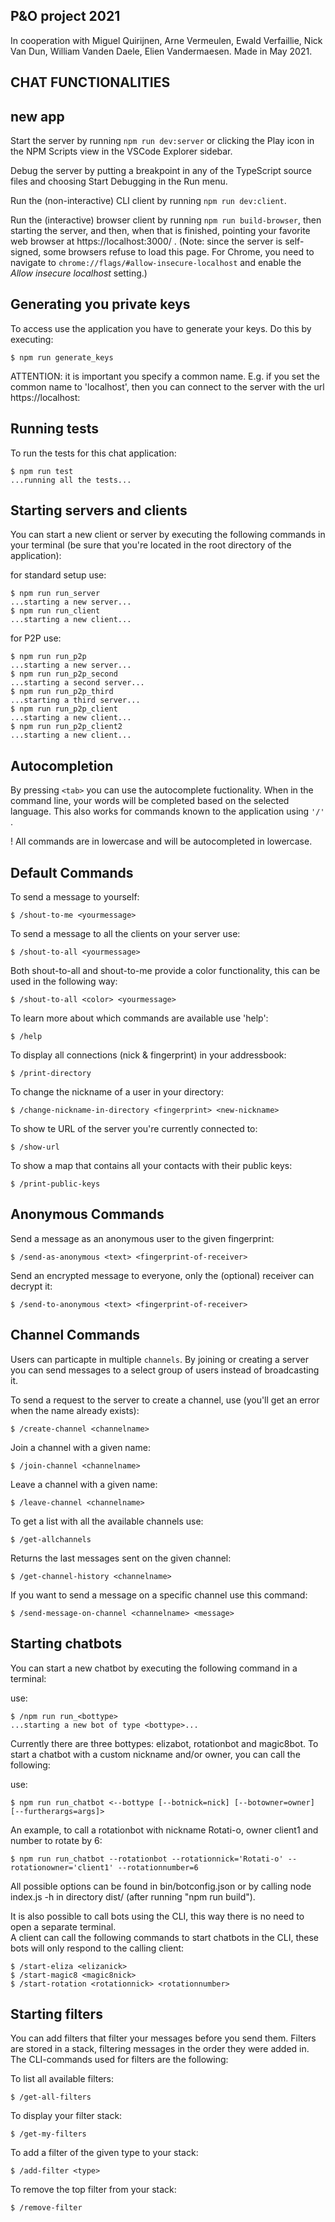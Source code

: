 ## P&O project 2021

In cooperation with Miguel Quirijnen, Arne Vermeulen, Ewald Verfaillie, Nick Van Dun, William Vanden Daele, Elien Vandermaesen.
Made in May 2021.


## CHAT FUNCTIONALITIES

## new app


Start the server by running `npm run dev:server` or clicking the Play icon in the NPM Scripts view in the VSCode Explorer sidebar.

Debug the server by putting a breakpoint in any of the TypeScript source files and choosing Start Debugging in the Run menu.

Run the (non-interactive) CLI client by running `npm run dev:client`.

Run the (interactive) browser client by running `npm run build-browser`, then starting the server, and then, when that is finished, pointing your favorite web browser at https://localhost:3000/ . (Note: since the server is self-signed, some browsers refuse to load this page. For Chrome, you need to navigate to `chrome://flags/#allow-insecure-localhost` and enable the *Allow insecure localhost* setting.)


## Generating you private keys

To access use the application you have to generate your keys. Do this by executing:

```console
$ npm run generate_keys
```

ATTENTION: it is important you specify a common name.
E.g. if you set the common name to 'localhost', then you can connect to the server with the url https://localhost:<port>

## Running tests

To run the tests for this chat application:

```console
$ npm run test
...running all the tests...
```

## Starting servers and clients

You can start a new client or server by executing the following commands in your terminal (be sure that you're located in the root directory of the application):

for standard setup use:

```console
$ npm run run_server
...starting a new server...
$ npm run run_client
...starting a new client...
```

for P2P use:

```console
$ npm run run_p2p
...starting a new server...
$ npm run run_p2p_second
...starting a second server...
$ npm run run_p2p_third
...starting a third server...
$ npm run run_p2p_client
...starting a new client...
$ npm run run_p2p_client2
...starting a new client...
```

## Autocompletion

By pressing `<tab>` you can use the autocomplete fuctionality. When in the command line, your words will be completed based on the selected language. This also works for commands known to the application using `'/' `.

! All commands are in lowercase and will be autocompleted in lowercase.

## Default Commands

To send a message to yourself:

```console
$ /shout-to-me <yourmessage>
```

To send a message to all the clients on your server use:

```console
$ /shout-to-all <yourmessage>
```

Both shout-to-all and shout-to-me provide a color functionality, this can be used in the following way:

```console
$ /shout-to-all <color> <yourmessage>
```

To learn more about which commands are available use 'help':

```console
$ /help
```

To display all connections (nick & fingerprint) in your addressbook:

```console
$ /print-directory
```

To change the nickname of a user in your directory:

```console
$ /change-nickname-in-directory <fingerprint> <new-nickname>
```

To show te URL of the server you're currently connected to:

```console
$ /show-url
```

To show a map that contains all your contacts with their public keys:

```console
$ /print-public-keys
```

## Anonymous Commands

Send a message as an anonymous user to the given fingerprint:

```console
$ /send-as-anonymous <text> <fingerprint-of-receiver>
```

Send an encrypted message to everyone, only the (optional) receiver can decrypt it:

```console
$ /send-to-anonymous <text> <fingerprint-of-receiver>
```

## Channel Commands

Users can particapte in multiple `channels`. By joining or creating a server you can send messages to a select group of users instead of broadcasting it.

To send a request to the server to create a channel, use (you'll get an error when the name already exists):

```console
$ /create-channel <channelname>
```

Join a channel with a given name:

```console
$ /join-channel <channelname>
```

Leave a channel with a given name:

```console
$ /leave-channel <channelname>
```

To get a list with all the available channels use:

```console
$ /get-allchannels
```

Returns the last messages sent on the given channel:

```console
$ /get-channel-history <channelname>
```

If you want to send a message on a specific channel use this command:

```console
$ /send-message-on-channel <channelname> <message>
```

## Starting chatbots

You can start a new chatbot by executing the following command in a terminal:

use:

```console
$ /npm run run_<bottype>
...starting a new bot of type <bottype>...
```

Currently there are three bottypes: elizabot, rotationbot and magic8bot. To start a chatbot with a custom nickname and/or owner, you can call the following:

use:

```console
$ npm run run_chatbot <--bottype [--botnick=nick] [--botowner=owner] [--furtherargs=args]>
```

An example, to call a rotationbot with nickname Rotati-o, owner client1 and number to rotate by 6:

```console
$ npm run run_chatbot --rotationbot --rotationnick='Rotati-o' --rotationowner='client1' --rotationnumber=6
```

All possible options can be found in bin/botconfig.json or by calling node index.js -h in directory dist/ (after running "npm run build").

It is also possible to call bots using the CLI, this way there is no need to open a separate terminal.  
A client can call the following commands to start chatbots in the CLI, these bots will only respond to the calling client:

```console
$ /start-eliza <elizanick>
$ /start-magic8 <magic8nick>
$ /start-rotation <rotationnick> <rotationnumber>
```

## Starting filters

You can add filters that filter your messages before you send them.
Filters are stored in a stack, filtering messages in the order they were added in.
The CLI-commands used for filters are the following:

To list all available filters:

```console
$ /get-all-filters
```

To display your filter stack:

```console
$ /get-my-filters
```

To add a filter of the given type to your stack:

```console
$ /add-filter <type>
```

To remove the top filter from your stack:

```console
$ /remove-filter
```
